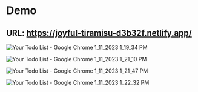 # Demo
## URL: https://joyful-tiramisu-d3b32f.netlify.app/

![Your Todo List - Google Chrome 1_11_2023 1_19_34 PM](https://user-images.githubusercontent.com/96905686/211772889-f0729f87-02a4-4f08-941b-c50e07bb03e6.png)

![Your Todo List - Google Chrome 1_11_2023 1_21_10 PM](https://user-images.githubusercontent.com/96905686/211772891-972c078a-4e65-43bd-a853-f67213efef46.png)

![Your Todo List - Google Chrome 1_11_2023 1_21_47 PM](https://user-images.githubusercontent.com/96905686/211772894-c0858690-aba0-4b80-950c-3c39a5b6b0a4.png)

![Your Todo List - Google Chrome 1_11_2023 1_22_32 PM](https://user-images.githubusercontent.com/96905686/211772898-70a816ea-55e0-48f9-9fb9-37fd29e1a8b4.png)
